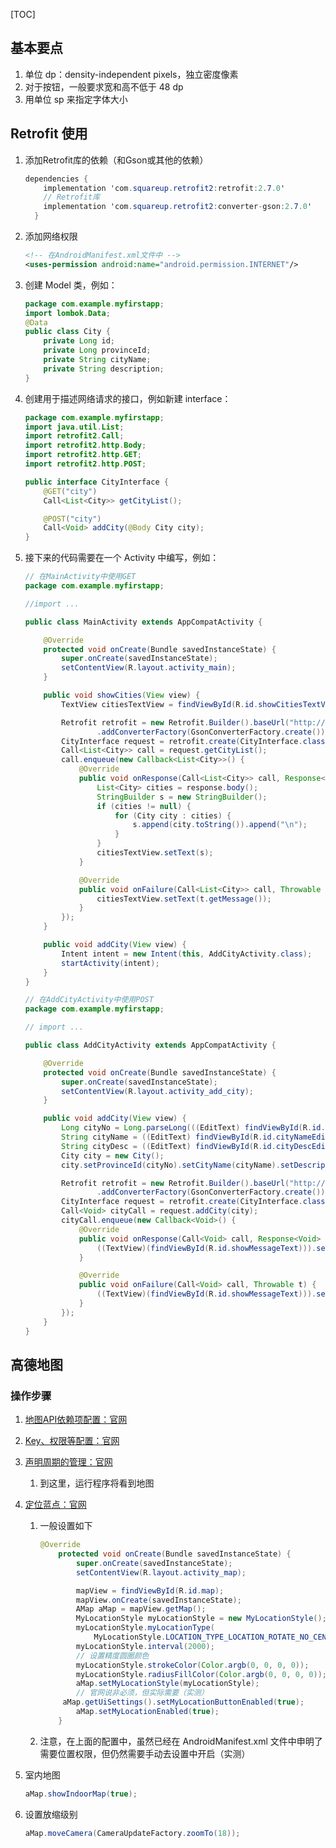 [TOC]

## 基本要点

1. 单位 dp：density-independent pixels，独立密度像素
2. 对于按钮，一般要求宽和高不低于 48 dp
3. 用单位 sp 来指定字体大小



## Retrofit 使用

1. 添加Retrofit库的依赖（和Gson或其他的依赖）

   ```csharp
   dependencies {
       implementation 'com.squareup.retrofit2:retrofit:2.7.0'
       // Retrofit库
       implementation 'com.squareup.retrofit2:converter-gson:2.7.0'
     }
   ```

2. 添加网络权限

   ```xml
   <!-- 在AndroidManifest.xml文件中 -->
   <uses-permission android:name="android.permission.INTERNET"/>
   ```

3. 创建 Model 类，例如：

   ``` java
   package com.example.myfirstapp;
   import lombok.Data;
   @Data
   public class City {
       private Long id;
       private Long provinceId;
       private String cityName;
       private String description;
   }
   ```

4. 创建用于描述网络请求的接口，例如新建 interface：

   ```java
   package com.example.myfirstapp;
   import java.util.List;
   import retrofit2.Call;
   import retrofit2.http.Body;
   import retrofit2.http.GET;
   import retrofit2.http.POST;
   
   public interface CityInterface {
       @GET("city")
       Call<List<City>> getCityList();
   
       @POST("city")
       Call<Void> addCity(@Body City city);
   }
   ```

5. 接下来的代码需要在一个 Activity 中编写，例如：

   ```java
   // 在MainActivity中使用GET
   package com.example.myfirstapp;
   
   //import ...
   
   public class MainActivity extends AppCompatActivity {
   
       @Override
       protected void onCreate(Bundle savedInstanceState) {
           super.onCreate(savedInstanceState);
           setContentView(R.layout.activity_main);
       }
   
       public void showCities(View view) {
           TextView citiesTextView = findViewById(R.id.showCitiesTextView);
   
           Retrofit retrofit = new Retrofit.Builder().baseUrl("http://101.37.172.100:8081/api/")
                   .addConverterFactory(GsonConverterFactory.create()).build();
           CityInterface request = retrofit.create(CityInterface.class);
           Call<List<City>> call = request.getCityList();
           call.enqueue(new Callback<List<City>>() {
               @Override
               public void onResponse(Call<List<City>> call, Response<List<City>> response) {
                   List<City> cities = response.body();
                   StringBuilder s = new StringBuilder();
                   if (cities != null) {
                       for (City city : cities) {
                           s.append(city.toString()).append("\n");
                       }
                   }
                   citiesTextView.setText(s);
               }
   
               @Override
               public void onFailure(Call<List<City>> call, Throwable t) {
                   citiesTextView.setText(t.getMessage());
               }
           });
       }
   
       public void addCity(View view) {
           Intent intent = new Intent(this, AddCityActivity.class);
           startActivity(intent);
       }
   }
   
   // 在AddCityActivity中使用POST
   package com.example.myfirstapp;
   
   // import ...
   
   public class AddCityActivity extends AppCompatActivity {
   
       @Override
       protected void onCreate(Bundle savedInstanceState) {
           super.onCreate(savedInstanceState);
           setContentView(R.layout.activity_add_city);
       }
   
       public void addCity(View view) {
           Long cityNo = Long.parseLong(((EditText) findViewById(R.id.cityNoEditText)).getText().toString());
           String cityName = ((EditText) findViewById(R.id.cityNameEditText)).getText().toString();
           String cityDesc = ((EditText) findViewById(R.id.cityDescEditText)).getText().toString();
           City city = new City();
           city.setProvinceId(cityNo).setCityName(cityName).setDescription(cityDesc);
   
           Retrofit retrofit = new Retrofit.Builder().baseUrl("http://101.37.172.100:8081/api/")
                   .addConverterFactory(GsonConverterFactory.create()).build();
           CityInterface request = retrofit.create(CityInterface.class);
           Call<Void> cityCall = request.addCity(city);
           cityCall.enqueue(new Callback<Void>() {
               @Override
               public void onResponse(Call<Void> call, Response<Void> response) {
                   ((TextView)(findViewById(R.id.showMessageText))).setText("增加城市成功");
               }
   
               @Override
               public void onFailure(Call<Void> call, Throwable t) {
                   ((TextView)(findViewById(R.id.showMessageText))).setText("增加城市失败");
               }
           });
       }
   }
   ```




## 高德地图

### 操作步骤

1. [地图API依赖项配置：官网](https://lbs.amap.com/api/android-sdk/guide/create-project/android-studio-create-project)

2. [Key、权限等配置：官网](https://lbs.amap.com/api/android-sdk/gettingstarted)

3. [声明周期的管理：官网](https://lbs.amap.com/api/android-sdk/guide/create-map/show-map#t3)

   1. 到这里，运行程序将看到地图

4. [定位蓝点：官网](https://lbs.amap.com/api/android-sdk/guide/create-map/mylocation#location-marker-5-0)

   1. 一般设置如下

      ```java
      @Override
          protected void onCreate(Bundle savedInstanceState) {
              super.onCreate(savedInstanceState);
              setContentView(R.layout.activity_map);
      
              mapView = findViewById(R.id.map);
              mapView.onCreate(savedInstanceState);
              AMap aMap = mapView.getMap();
              MyLocationStyle myLocationStyle = new MyLocationStyle();
              myLocationStyle.myLocationType(
                  MyLocationStyle.LOCATION_TYPE_LOCATION_ROTATE_NO_CENTER);
              myLocationStyle.interval(2000);
              // 设置精度圆圈颜色
              myLocationStyle.strokeColor(Color.argb(0, 0, 0, 0));
              myLocationStyle.radiusFillColor(Color.argb(0, 0, 0, 0));
              aMap.setMyLocationStyle(myLocationStyle);
              // 官网说非必须，但实际需要（实测）
           aMap.getUiSettings().setMyLocationButtonEnabled(true);
              aMap.setMyLocationEnabled(true);
          }
      ```
   
   2. 注意，在上面的配置中，虽然已经在 AndroidManifest.xml 文件中申明了需要位置权限，但仍然需要手动去设置中开启（实测）
   
5. 室内地图

   ```java
   aMap.showIndoorMap(true);
   ```

6. 设置放缩级别

   ```java
   aMap.moveCamera(CameraUpdateFactory.zoomTo(18));
   ```

   

